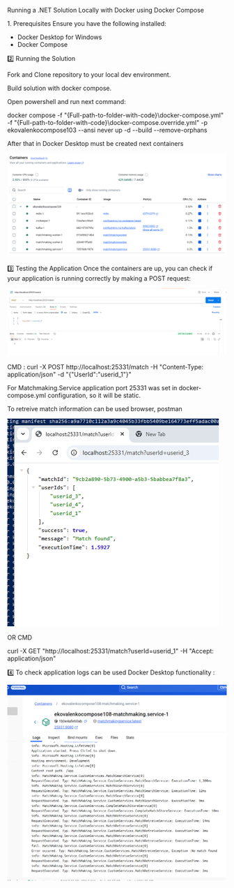 Running a .NET Solution Locally with Docker using Docker Compose

1️.	Prerequisites
Ensure you have the following installed:
- Docker Desktop for Windows
- Docker Compose


2️⃣ 	Running the Solution

Fork and Clone repository to your local dev environment.

Build solution with docker compose.

Open powershell and run next command:

 docker compose  -f "{Full-path-to-folder-with-code}\docker-compose.yml" -f "{Full-path-to-folder-with-code}\docker-compose.override.yml" -p ekovalenkocompose103 --ansi never up -d --build --remove-orphans
 
After that in Docker Desktop must be created next containers  

![GitHub Image](https://raw.githubusercontent.com/evgenkovalenko/images/refs/heads/main/dockercompose-1.png)
 
  
3️⃣  Testing the Application
Once the containers are up, you can check if your application is running correctly by making a POST request:

![GitHub Image](https://raw.githubusercontent.com/evgenkovalenko/images/refs/heads/main/AddMatchingSearch-2.png)

CMD :
curl -X POST http://localhost:25331/match -H "Content-Type: application/json" -d "{\"UserId\":\"userid_1\"}"

For Matchmaking.Service application port 25331 was set in docker-compose.yml configuration, so it will be static.


To retreive match information can be used browser, postman    

![GitHub Image](https://raw.githubusercontent.com/evgenkovalenko/images/refs/heads/main/RetreiveMatchingResult-3.png)

OR CMD

curl -X GET "http://localhost:25331/match?userId=userid_1" -H "Accept: application/json"


4️⃣  To check application logs can be used Docker Desktop functionality :

![GitHub Image](https://raw.githubusercontent.com/evgenkovalenko/images/refs/heads/main/ServicesLogs-4.png)




 
 
 

